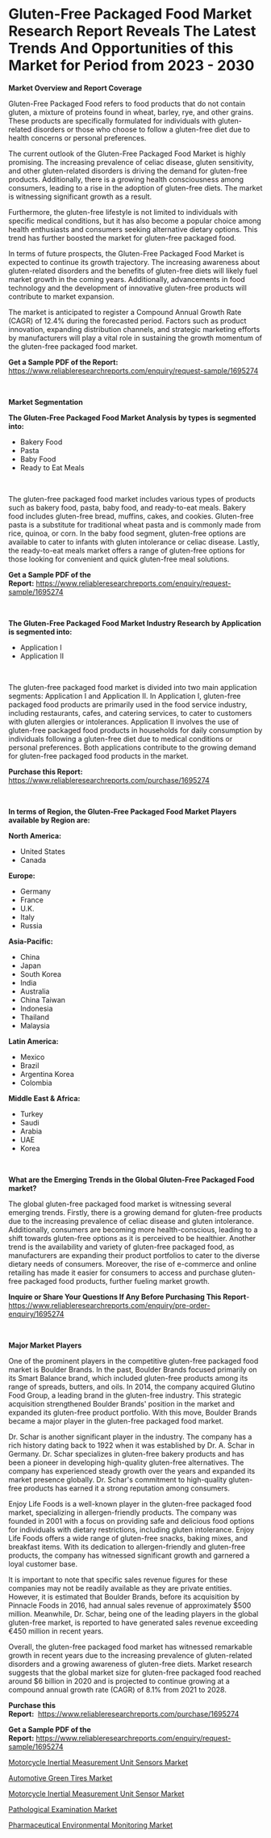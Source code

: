<p><h1>Gluten-Free Packaged Food Market Research Report Reveals The Latest Trends And Opportunities of this Market for Period from 2023 - 2030</h1></p><p><strong>Market Overview and Report Coverage</strong></p>
<p><p>Gluten-Free Packaged Food refers to food products that do not contain gluten, a mixture of proteins found in wheat, barley, rye, and other grains. These products are specifically formulated for individuals with gluten-related disorders or those who choose to follow a gluten-free diet due to health concerns or personal preferences.</p><p>The current outlook of the Gluten-Free Packaged Food Market is highly promising. The increasing prevalence of celiac disease, gluten sensitivity, and other gluten-related disorders is driving the demand for gluten-free products. Additionally, there is a growing health consciousness among consumers, leading to a rise in the adoption of gluten-free diets. The market is witnessing significant growth as a result.</p><p>Furthermore, the gluten-free lifestyle is not limited to individuals with specific medical conditions, but it has also become a popular choice among health enthusiasts and consumers seeking alternative dietary options. This trend has further boosted the market for gluten-free packaged food.</p><p>In terms of future prospects, the Gluten-Free Packaged Food Market is expected to continue its growth trajectory. The increasing awareness about gluten-related disorders and the benefits of gluten-free diets will likely fuel market growth in the coming years. Additionally, advancements in food technology and the development of innovative gluten-free products will contribute to market expansion.</p><p>The market is anticipated to register a Compound Annual Growth Rate (CAGR) of 12.4% during the forecasted period. Factors such as product innovation, expanding distribution channels, and strategic marketing efforts by manufacturers will play a vital role in sustaining the growth momentum of the gluten-free packaged food market.</p></p>
<p><strong>Get a Sample PDF of the Report:</strong> <a href="https://www.reliableresearchreports.com/enquiry/request-sample/1695274">https://www.reliableresearchreports.com/enquiry/request-sample/1695274</a></p>
<p>&nbsp;</p>
<p><strong>Market Segmentation</strong></p>
<p><strong>The Gluten-Free Packaged Food Market Analysis by types is segmented into:</strong></p>
<p><ul><li>Bakery Food</li><li>Pasta</li><li>Baby Food</li><li>Ready to Eat Meals</li></ul></p>
<p>&nbsp;</p>
<p><p>The gluten-free packaged food market includes various types of products such as bakery food, pasta, baby food, and ready-to-eat meals. Bakery food includes gluten-free bread, muffins, cakes, and cookies. Gluten-free pasta is a substitute for traditional wheat pasta and is commonly made from rice, quinoa, or corn. In the baby food segment, gluten-free options are available to cater to infants with gluten intolerance or celiac disease. Lastly, the ready-to-eat meals market offers a range of gluten-free options for those looking for convenient and quick gluten-free meal solutions.</p></p>
<p><strong>Get a Sample PDF of the Report:</strong>&nbsp;<a href="https://www.reliableresearchreports.com/enquiry/request-sample/1695274">https://www.reliableresearchreports.com/enquiry/request-sample/1695274</a></p>
<p>&nbsp;</p>
<p><strong>The Gluten-Free Packaged Food Market Industry Research by Application is segmented into:</strong></p>
<p><ul><li>Application I</li><li>Application II</li></ul></p>
<p>&nbsp;</p>
<p><p>The gluten-free packaged food market is divided into two main application segments: Application I and Application II. In Application I, gluten-free packaged food products are primarily used in the food service industry, including restaurants, cafes, and catering services, to cater to customers with gluten allergies or intolerances. Application II involves the use of gluten-free packaged food products in households for daily consumption by individuals following a gluten-free diet due to medical conditions or personal preferences. Both applications contribute to the growing demand for gluten-free packaged food products in the market.</p></p>
<p><strong>Purchase this Report:</strong>&nbsp; <a href="https://www.reliableresearchreports.com/purchase/1695274">https://www.reliableresearchreports.com/purchase/1695274</a></p>
<p>&nbsp;</p>
<p><strong>In terms of Region, the Gluten-Free Packaged Food Market Players available by Region are:</strong></p>
<p>
    <p> <strong> North America: </strong>
        <ul>
            <li>United States</li>
            <li>Canada</li>
        </ul>
        </p> 
    <p> <strong> Europe: </strong>
        <ul>
            <li>Germany</li>
            <li>France</li>
            <li>U.K.</li>
            <li>Italy</li>
            <li>Russia</li>
        </ul>
        </p> 
    <p> <strong> Asia-Pacific: </strong>
        <ul>
            <li>China</li>
            <li>Japan</li>
            <li>South Korea</li>
            <li>India</li>
            <li>Australia</li>
            <li>China Taiwan</li>
            <li>Indonesia</li>
            <li>Thailand</li>
            <li>Malaysia</li>
        </ul>
        </p> 
    <p> <strong> Latin America: </strong>
        <ul>
            <li>Mexico</li>
            <li>Brazil</li>
            <li>Argentina Korea</li>
            <li>Colombia</li>
        </ul>
        </p> 
    <p> <strong> Middle East & Africa: </strong>
        <ul>
            <li>Turkey</li>
            <li>Saudi</li>
            <li>Arabia</li>
            <li>UAE</li>
            <li>Korea</li>
        </ul>
    </p>
    </p>
<p>&nbsp;</p>
<p><strong>What are the Emerging Trends in the Global Gluten-Free Packaged Food market?</strong></p>
<p><p>The global gluten-free packaged food market is witnessing several emerging trends. Firstly, there is a growing demand for gluten-free products due to the increasing prevalence of celiac disease and gluten intolerance. Additionally, consumers are becoming more health-conscious, leading to a shift towards gluten-free options as it is perceived to be healthier. Another trend is the availability and variety of gluten-free packaged food, as manufacturers are expanding their product portfolios to cater to the diverse dietary needs of consumers. Moreover, the rise of e-commerce and online retailing has made it easier for consumers to access and purchase gluten-free packaged food products, further fueling market growth.</p></p>
<p><strong>Inquire or Share Your Questions If Any Before Purchasing This Report</strong>- <a href="https://www.reliableresearchreports.com/enquiry/pre-order-enquiry/1695274">https://www.reliableresearchreports.com/enquiry/pre-order-enquiry/1695274</a></p>
<p>&nbsp;</p>
<p><strong>Major Market Players</strong></p>
<p><p>One of the prominent players in the competitive gluten-free packaged food market is Boulder Brands. In the past, Boulder Brands focused primarily on its Smart Balance brand, which included gluten-free products among its range of spreads, butters, and oils. In 2014, the company acquired Glutino Food Group, a leading brand in the gluten-free industry. This strategic acquisition strengthened Boulder Brands' position in the market and expanded its gluten-free product portfolio. With this move, Boulder Brands became a major player in the gluten-free packaged food market.</p><p>Dr. Schar is another significant player in the industry. The company has a rich history dating back to 1922 when it was established by Dr. A. Schar in Germany. Dr. Schar specializes in gluten-free bakery products and has been a pioneer in developing high-quality gluten-free alternatives. The company has experienced steady growth over the years and expanded its market presence globally. Dr. Schar's commitment to high-quality gluten-free products has earned it a strong reputation among consumers.</p><p>Enjoy Life Foods is a well-known player in the gluten-free packaged food market, specializing in allergen-friendly products. The company was founded in 2001 with a focus on providing safe and delicious food options for individuals with dietary restrictions, including gluten intolerance. Enjoy Life Foods offers a wide range of gluten-free snacks, baking mixes, and breakfast items. With its dedication to allergen-friendly and gluten-free products, the company has witnessed significant growth and garnered a loyal customer base.</p><p>It is important to note that specific sales revenue figures for these companies may not be readily available as they are private entities. However, it is estimated that Boulder Brands, before its acquisition by Pinnacle Foods in 2016, had annual sales revenue of approximately $500 million. Meanwhile, Dr. Schar, being one of the leading players in the global gluten-free market, is reported to have generated sales revenue exceeding €450 million in recent years.</p><p>Overall, the gluten-free packaged food market has witnessed remarkable growth in recent years due to the increasing prevalence of gluten-related disorders and a growing awareness of gluten-free diets. Market research suggests that the global market size for gluten-free packaged food reached around $6 billion in 2020 and is projected to continue growing at a compound annual growth rate (CAGR) of 8.1% from 2021 to 2028.</p></p>
<p><strong>Purchase this Report:</strong>&nbsp;&nbsp;<a href="https://www.reliableresearchreports.com/purchase/1695274">https://www.reliableresearchreports.com/purchase/1695274</a></p>
<p></p>
<p><strong>Get a Sample PDF of the Report:</strong>&nbsp;<a href="https://www.reliableresearchreports.com/enquiry/request-sample/1695274">https://www.reliableresearchreports.com/enquiry/request-sample/1695274</a></p>
<p><p><a href="https://github.com/lilstefpacute/Market-Research-Report-List-1/blob/main/motorcycle-inertial-measurement-unit-sensors-market.md">Motorcycle Inertial Measurement Unit Sensors Market</a></p><p><a href="https://medium.com/@kiannoel89776554/automotive-green-tires-market-report-reveals-the-latest-trends-and-growth-opportunities-of-this-043ce02a335b">Automotive Green Tires Market</a></p><p><a href="https://github.com/rexevange/Market-Research-Report-List-1/blob/main/motorcycle-inertial-measurement-unit-sensor-market.md">Motorcycle Inertial Measurement Unit Sensor Market</a></p><p><a href="https://www.linkedin.com/pulse/pathological-examination-market-size-share-global-analysis-tpwue/">Pathological Examination Market</a></p><p><a href="https://www.linkedin.com/pulse/pharmaceutical-environmental-monitoring-market-size-share-v47ae/">Pharmaceutical Environmental Monitoring Market</a></p></p>